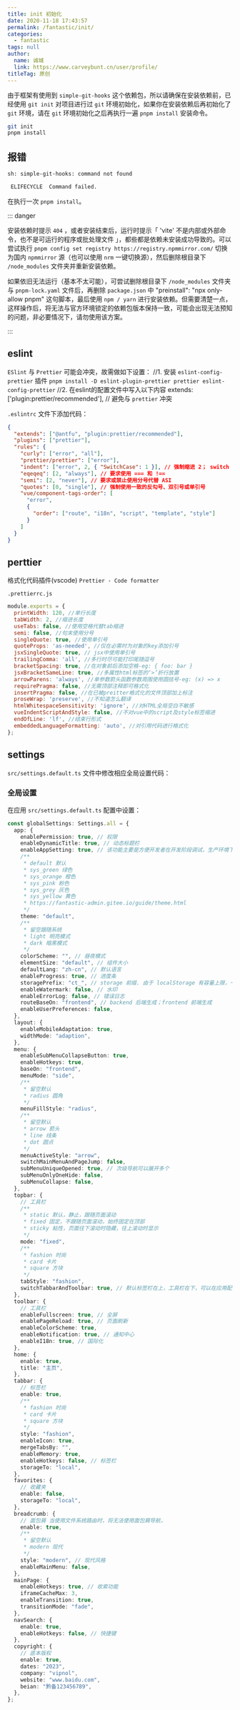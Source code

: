 ```yaml
---
title: init 初始化
date: 2020-11-18 17:43:57
permalink: /fantastic/init/
categories: 
  - fantastic
tags: null
author: 
  name: 诚城
  link: https://www.carveybunt.cn/user/profile/
titleTag: 原创
---
```


由于框架有使用到 `simple-git-hooks` 这个依赖包，所以请确保在安装依赖前，已经使用 `git init` 对项目进行过 `git` 环境初始化，如果你在安装依赖后再初始化了 `git` 环境，请在 `git` 环境初始化之后再执行一遍 `pnpm install` 安装命令。

```sh
git init
pnpm install
```

## 报错

```sh
sh: simple-git-hooks: command not found

 ELIFECYCLE  Command failed.
```

在执行一次 `pnpm install`。

::: danger

安装依赖时提示 `404` ，或者安装结束后，运行时提示「 'vite' 不是内部或外部命令，也不是可运行的程序或批处理文件 」，都些都是依赖未安装成功导致的。可以尝试执行 `pnpm config set registry https://registry.npmmirror.com/` 切换为国内 `npmmirror` 源（也可以使用 `nrm` 一键切换源），然后删除根目录下 `/node_modules` 文件夹并重新安装依赖。

如果依旧无法运行（基本不太可能），可尝试删除根目录下 `/node_modules` 文件夹与 `pnpm-lock.yaml` 文件后，再删除 `package.json` 中 "preinstall": "npx only-allow pnpm" 这句脚本，最后使用 `npm / yarn` 进行安装依赖。但需要清楚一点，这样操作后，将无法与官方环境锁定的依赖包版本保持一致，可能会出现无法预知的问题，非必要情况下，请勿使用该方案。

:::

## eslint

`ESlint` 与 `Prettier` 可能会冲突，故需做如下设置：
//1. 安装 `eslint-config-prettier` 插件
`pnpm install -D eslint-plugin-prettier prettier eslint-config-prettier`
//2. 在eslint的配置文件中写入以下内容
 extends: ['plugin:prettier/recommended'], // 避免与 `prettier` 冲突

`.eslintrc` 文件下添加代码：

```json
{
  "extends": ["@antfu", "plugin:prettier/recommended"],
  "plugins": ["prettier"],
  "rules": {
    "curly": ["error", "all"],
    "prettier/prettier": ["error"],
    "indent": ["error", 2, { "SwitchCase": 1 }], // 强制缩进 2； switch 缩进报错处理
    "eqeqeq": [2, "always"], // 要求使用 === 和 !==
    "semi": [2, "never"], // 要求或禁止使用分号代替 ASI
    "quotes": [0, "single"], // 强制使用一致的反勾号、双引号或单引号
    "vue/component-tags-order": [
      "error",
      {
        "order": ["route", "i18n", "script", "template", "style"]
      }
    ]
  }
}

```

## perttier

格式化代码插件(vscode) `Prettier - Code formatter`

`.prettierrc.js`

```js
module.exports = {
  printWidth: 120, //单行长度
  tabWidth: 2, //缩进长度
  useTabs: false, //使用空格代替tab缩进
  semi: false, //句末使用分号
  singleQuote: true, //使用单引号
  quoteProps: 'as-needed', //仅在必需时为对象的key添加引号
  jsxSingleQuote: true, // jsx中使用单引号
  trailingComma: 'all', //多行时尽可能打印尾随逗号
  bracketSpacing: true, //在对象前后添加空格-eg: { foo: bar }
  jsxBracketSameLine: true, //多属性html标签的‘>’折行放置
  arrowParens: 'always', //单参数箭头函数参数周围使用圆括号-eg: (x) => x
  requirePragma: false, //无需顶部注释即可格式化
  insertPragma: false, //在已被preitter格式化的文件顶部加上标注
  proseWrap: 'preserve', //不知道怎么翻译
  htmlWhitespaceSensitivity: 'ignore', //对HTML全局空白不敏感
  vueIndentScriptAndStyle: false, //不对vue中的script及style标签缩进
  endOfLine: 'lf', //结束行形式
  embeddedLanguageFormatting: 'auto', //对引用代码进行格式化
};

```

## settings

`src/settings.default.ts` 文件中修改相应全局设置代码：

### 全局设置

在应用 `src/settings.default.ts` 配置中设置：

```ts
const globalSettings: Settings.all = {
  app: {
    enablePermission: true, // 权限
    enableDynamicTitle: true, // 动态标题栏
    enableAppSetting: true, // 该功能主要是方便开发者在开发阶段调试，生产环境下建议关闭。
    /**
     * default 默认
     * sys_green 绿色
     * sys_orange 橙色
     * sys_pink 粉色
     * sys_grey 灰色
     * sys_yellow 黄色
     * https://fantastic-admin.gitee.io/guide/theme.html
     */
    theme: "default",
    /**
     * 留空跟随系统
     * light 明亮模式
     * dark 暗黑模式
     */
    colorScheme: "", // 昼夜模式
    elementSize: "default", // 组件大小
    defaultLang: "zh-cn", // 默认语言
    enableProgress: true, // 进度条
    storagePrefix: "ct_", // storage 前缀. 由于 localStorage 有容量上限，一般为 5M ，如果一同域名下部署两套系统，意味着两套系统共享 5M 容量，所以不建议在同一域名部署太多套系统，避免出现 localStorage 不够用的情况。
    enableWatermark: false, // 水印
    enableErrorLog: false, // 错误日志
    routeBaseOn: "frontend", // backend 后端生成；frontend 前端生成
    enableUserPreferences: false,
  },
  layout: {
    enableMobileAdaptation: true,
    widthMode: "adaption",
  },
  menu: {
    enableSubMenuCollapseButton: true,
    enableHotkeys: true,
    baseOn: "frontend",
    menuMode: "side",
    /**
     * 留空默认
     * radius 圆角
     */
    menuFillStyle: "radius",
    /**
     * 留空默认
     * arrow 箭头
     * line 线条
     * dot 圆点
     */
    menuActiveStyle: "arrow",
    switchMainMenuAndPageJump: false,
    subMenuUniqueOpened: true, // 次级导航可以展开多个
    subMenuOnlyOneHide: false,
    subMenuCollapse: false,
  },
  topbar: {
    // 工具栏
    /**
     * static 默认，静止，跟随页面滚动
     * fixed 固定，不跟随页面滚动，始终固定在顶部
     * sticky 粘性，页面往下滚动时隐藏，往上滚动时显示
     */
    mode: "fixed",
    /**
     * fashion 时尚
     * card 卡片
     * square 方块
     */
    tabStyle: "fashion",
    switchTabbarAndToolbar: true, // 默认标签栏在上，工具栏在下，可以在应用配置里设置切换
  },
  toolbar: {
    // 工具栏
    enableFullscreen: true, // 全屏
    enablePageReload: true, // 页面刷新
    enableColorScheme: true,
    enableNotification: true, // 通知中心
    enableI18n: true, // 国际化
  },
  home: {
    enable: true,
    title: "主页",
  },
  tabbar: {
    // 标签栏
    enable: true,
    /**
     * fashion 时尚
     * card 卡片
     * square 方块
     */
    style: "fashion",
    enableIcon: true,
    mergeTabsBy: "",
    enableMemory: true,
    enableHotkeys: false, // 标签栏
    storageTo: "local",
  },
  favorites: {
    // 收藏夹
    enable: false,
    storageTo: "local",
  },
  breadcrumb: {
    // 面包屑 当使用文件系统路由时，将无法使用面包屑导航，
    enable: true,
    /**
     * 留空默认
     * modern 现代
     */
    style: "modern", // 现代风格
    enableMainMenu: false,
  },
  mainPage: {
    enableHotkeys: true, // 收索功能
    iframeCacheMax: 3,
    enableTransition: true,
    transitionMode: "fade",
  },
  navSearch: {
    enable: true,
    enableHotkeys: false, // 快捷键
  },
  copyright: {
    // 底本版权
    enable: true,
    dates: "2023",
    company: "vipnol",
    website: "www.baidu.com",
    beian: "黔备123456789",
  },
};
```
